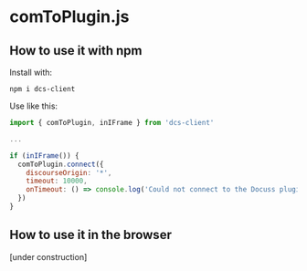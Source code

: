 # comToPlugin.js

## How to use it with npm

Install with:

```
npm i dcs-client
```

Use like this:

```javascript
import { comToPlugin, inIFrame } from 'dcs-client'

...

if (inIFrame()) {
  comToPlugin.connect({
    discourseOrigin: '*',
    timeout: 10000,
    onTimeout: () => console.log('Could not connect to the Docuss plugin')
  })
}
```

## How to use it in the browser

[under construction]

